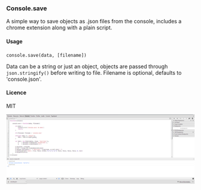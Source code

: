 ### Console.save

A simple way to save objects as .json files from the console, includes a chrome extension along with a plain script.

#### Usage

`console.save(data, [filename])`

Data can be a string or just an object, objects are passed through `json.stringify()` before writing to file. Filename is optional, defaults to 'console.json'.

#### Licence

MIT

[![console.save](console-save.png)](console-save.js)
